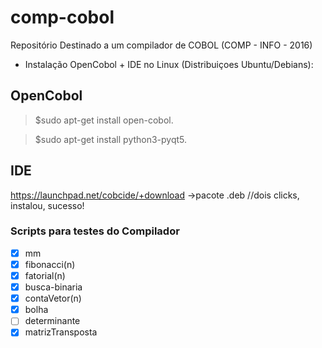 # comp-cobol
Repositório Destinado a um compilador de COBOL (COMP - INFO - 2016)

- Instalação OpenCobol + IDE no Linux (Distribuiçoes Ubuntu/Debians): 

OpenCobol
---
>  $sudo apt-get install open-cobol.

  

>  $sudo apt-get install python3-pyqt5.

IDE
----
https://launchpad.net/cobcide/+download
->pacote .deb //dois clicks, instalou, sucesso!

### Scripts para testes do Compilador

- [x] mm
- [x] fibonacci(n)
- [x] fatorial(n)
- [x] busca-binaria
- [x] contaVetor(n) 
- [x] bolha
- [ ] determinante
- [x] matrizTransposta
